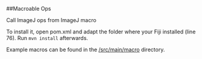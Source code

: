 ##Macroable Ops


Call ImageJ ops from ImageJ macro

To install it, open pom.xml and adapt the folder where your Fiji installed (line 76). Run `mvn install` afterwards.

Example macros can be found in the [/src/main/macro](https://github.com/haesleinhuepf/mops/tree/master/src/main/macro) directory.

